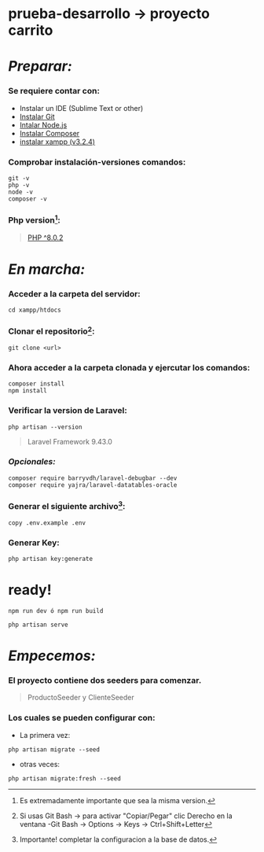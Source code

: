 # prueba-desarrollo -> proyecto carrito
#
#
# **_Preparar:_**
### Se requiere contar con:

+ Instalar un IDE (Sublime Text or other)
+ [Instalar Git](https://git-scm.com/download/win)
+ [Intalar Node.js](https://nodejs.org/en/)
+ [Instalar Composer](https://getcomposer.org/doc/00-intro.md#installation-windows)
+ [instalar xampp (v3.2.4)](https://www.apachefriends.org/es/index.html)

### Comprobar instalación-versiones comandos:
````
git -v
php -v
node -v
composer -v
````
### Php version[^1]:
> [PHP ^8.0.2](https://sourceforge.net/projects/xampp/files/XAMPP%20Windows/)
#
#
# **_En marcha:_**
### Acceder a la carpeta del servidor:
````
cd xampp/htdocs
````
### Clonar el repositorio[^2]:
````
git clone <url>
````
    
### Ahora acceder a la carpeta clonada y ejercutar los comandos:
````
composer install
npm install
````
### Verificar la version de Laravel:
````
php artisan --version
````
> Laravel Framework 9.43.0

### *Opcionales:*
````
composer require barryvdh/laravel-debugbar --dev
composer require yajra/laravel-datatables-oracle
````
### Generar el siguiente archivo[^3]:
````
copy .env.example .env
````
### Generar Key:
````
php artisan key:generate
````
#
#
# ready!
````
npm run dev ó npm run build
````
````
php artisan serve
````
#
#
# **_Empecemos:_**
### El proyecto contiene dos seeders para comenzar.
> ProductoSeeder y ClienteSeeder
### Los cuales se pueden configurar con:
* La primera vez:
````
php artisan migrate --seed
````
* otras veces:
````
php artisan migrate:fresh --seed
````


[^1]: Es extremadamente importante que sea la misma version.
[^2]: Si usas Git Bash -> para activar "Copiar/Pegar" clic Derecho en la ventana -Git Bash -> Options -> Keys -> Ctrl+Shift+Letter
[^3]: Importante! completar la configuracion a la base de datos.
